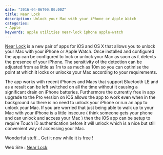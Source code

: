 ```yaml
---
date: "2016-04-06T00:00:00Z"
title: Near Lock
description: Unlock your Mac with your iPhone or Apple Watch
categories:
- Apple
keywords: apple utilities near-lock iphone apple-watch
---
```

[Near Lock](https://geo.itunes.apple.com/gb/app/near-lock-lock-unlock-your/id886882252?mt=8&at=1000lbQg) is a new pair of apps for iOS and OS X that allows you to unlock your Mac with your iPhone or Apple Watch. Once installed and configured the app can be configured to lock or unlock your Mac as soon as it detects the presence of your iPhone. The sensitivity of the detection can be adjusted from as little as 1m to as much as 10m so you can optimise the point at which it locks or unlocks your Mac according to your requirements.

The app works with recent iPhones and Macs that support Bluetooth LE and as a result can be left switched on all the time without it causing a significant drain on iPhone batteries. Furthermore the currently free in app upgrade to the Pro version on iOS allows the app to work even when in the background so there is no need to unlock your iPhone or run an app to unlock your Mac. If you are worried that just being able to walk up to your Mac with your iPhone is a little insecure ( think someone gets your phone and can unlock and access your Mac ) then the iOS app can be setup to require Touch ID authentication before it will unlock which is a nice but still convenient way of accessing your Mac.

Wonderful stuff... Get it now while it is free !

[](https://geo.itunes.apple.com/gb/app/near-lock-lock-unlock-your/id886882252?mt=8&at=1000lbQg)

Web Site : 
[Near Lock](http://nearlock.me)
